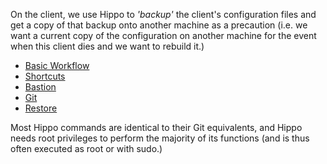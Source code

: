 On the client, we use Hippo to *'backup'* the client's configuration
files and get a copy of that backup onto another machine as a 
precaution (i.e. we want a current copy of the configuration on 
another machine for the event when this client dies and we want
to rebuild it.)

- [Basic Workflow](client/workflow.html)
- [Shortcuts](client/shortcuts.html)
- [Bastion](client/bastion.html)
- [Git](client/git.html)
- [Restore](client/restore.html)

Most Hippo commands are identical to their Git equivalents, and Hippo needs
root privileges to perform the majority of its functions (and is thus often
executed as root or with sudo.)